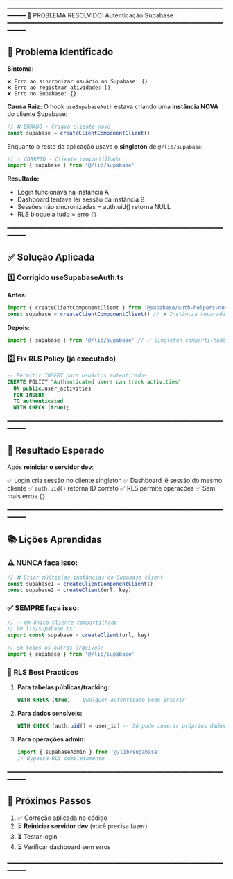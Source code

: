 ━━━━━━━━━━━━━━━━━━━━━━━━━━━━━━━━━━━━━━━━━━━━━━━━━━━━━━━━━━━━━━━━
🔧 PROBLEMA RESOLVIDO: Autenticação Supabase
━━━━━━━━━━━━━━━━━━━━━━━━━━━━━━━━━━━━━━━━━━━━━━━━━━━━━━━━━━━━━━━━

## 🐛 Problema Identificado

**Sintoma:**
```
❌ Erro ao sincronizar usuário no Supabase: {}
❌ Erro ao registrar atividade: {}
❌ Erro no Supabase: {}
```

**Causa Raiz:**
O hook `useSupabaseAuth` estava criando uma **instância NOVA** do cliente Supabase:

```typescript
// ❌ ERRADO - Criava cliente novo
const supabase = createClientComponentClient()
```

Enquanto o resto da aplicação usava o **singleton** de `@/lib/supabase`:

```typescript
// ✅ CORRETO - Cliente compartilhado
import { supabase } from '@/lib/supabase'
```

**Resultado:**
- Login funcionava na instância A
- Dashboard tentava ler sessão da instância B
- Sessões não sincronizadas = auth.uid() retorna NULL
- RLS bloqueia tudo = erro `{}`

━━━━━━━━━━━━━━━━━━━━━━━━━━━━━━━━━━━━━━━━━━━━━━━━━━━━━━━━━━━━━━━━

## ✅ Solução Aplicada

### 1️⃣ Corrigido useSupabaseAuth.ts

**Antes:**
```typescript
import { createClientComponentClient } from '@supabase/auth-helpers-nextjs'
const supabase = createClientComponentClient() // ❌ Instância separada
```

**Depois:**
```typescript
import { supabase } from '@/lib/supabase' // ✅ Singleton compartilhado
```

### 2️⃣ Fix RLS Policy (já executado)

```sql
-- Permitir INSERT para usuários autenticados
CREATE POLICY "Authenticated users can track activities"
  ON public.user_activities
  FOR INSERT
  TO authenticated
  WITH CHECK (true);
```

━━━━━━━━━━━━━━━━━━━━━━━━━━━━━━━━━━━━━━━━━━━━━━━━━━━━━━━━━━━━━━━━

## 🎯 Resultado Esperado

Após **reiniciar o servidor dev**:

✅ Login cria sessão no cliente singleton
✅ Dashboard lê sessão do mesmo cliente
✅ `auth.uid()` retorna ID correto
✅ RLS permite operações
✅ Sem mais erros `{}`

━━━━━━━━━━━━━━━━━━━━━━━━━━━━━━━━━━━━━━━━━━━━━━━━━━━━━━━━━━━━━━━━

## 📚 Lições Aprendidas

### ⚠️ NUNCA faça isso:
```typescript
// ❌ Criar múltiplas instâncias do Supabase client
const supabase1 = createClientComponentClient()
const supabase2 = createClient(url, key)
```

### ✅ SEMPRE faça isso:
```typescript
// ✅ Um único cliente compartilhado
// Em lib/supabase.ts:
export const supabase = createClient(url, key)

// Em todos os outros arquivos:
import { supabase } from '@/lib/supabase'
```

### 🔐 RLS Best Practices

1. **Para tabelas públicas/tracking:**
   ```sql
   WITH CHECK (true) -- Qualquer autenticado pode inserir
   ```

2. **Para dados sensíveis:**
   ```sql
   WITH CHECK (auth.uid() = user_id) -- Só pode inserir próprios dados
   ```

3. **Para operações admin:**
   ```typescript
   import { supabaseAdmin } from '@/lib/supabase'
   // Bypassa RLS completamente
   ```

━━━━━━━━━━━━━━━━━━━━━━━━━━━━━━━━━━━━━━━━━━━━━━━━━━━━━━━━━━━━━━━━

## 🚀 Próximos Passos

1. ✅ Correção aplicada no código
2. ⏳ **Reiniciar servidor dev** (você precisa fazer)
3. ⏳ Testar login
4. ⏳ Verificar dashboard sem erros

━━━━━━━━━━━━━━━━━━━━━━━━━━━━━━━━━━━━━━━━━━━━━━━━━━━━━━━━━━━━━━━━
